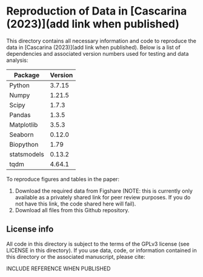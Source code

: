# Reproduction of Data in [Cascarina (2023)](add link when published)

This directory contains all necessary information and code to reproduce the data in [Cascarina (2023)](add link when published). Below is a list of dependencies and associated version numbers used for testing and data analysis:

| Package | Version |
| ----------- | ----------- |
| Python | 3.7.15 | 
| Numpy | 1.21.5 |
| Scipy | 1.7.3 |
| Pandas | 1.3.5 |
| Matplotlib | 3.5.3 |
| Seaborn | 0.12.0 |
| Biopython | 1.79 |
| statsmodels | 0.13.2 |
| tqdm | 4.64.1 |

To reproduce figures and tables in the paper:
1. Download the required data from Figshare (NOTE: this is currently only available as a privately shared link for peer review purposes. If you do not have this link, the code shared here will fail).
2. Download all files from this Github repository.

## License info
All code in this directory is subject to the terms of the GPLv3 license (see LICENSE in this directory). If you use data, code, or information contained in this directory or the associated manuscript, please cite:

INCLUDE REFERENCE WHEN PUBLISHED
